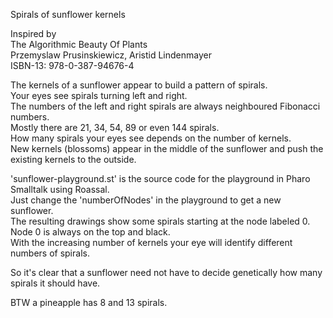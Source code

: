 Spirals of sunflower kernels

Inspired by  
The Algorithmic Beauty Of Plants  
Przemyslaw Prusinskiewicz, Aristid Lindenmayer  
ISBN-13: 978-0-387-94676-4  

The kernels of a sunflower appear to build a pattern of spirals.  
Your eyes see spirals turning left and right.  
The numbers of the left and right spirals are always neighboured Fibonacci numbers.  
Mostly there are 21, 34, 54, 89 or even 144 spirals.  
How many spirals your eyes see depends on the number of kernels.  
New kernels (blossoms) appear in the middle of the sunflower and push the existing kernels to the outside.  

'sunflower-playground.st' is the source code for the playground in Pharo Smalltalk using Roassal.  
Just change the 'numberOfNodes' in the playground to get a new sunflower.  
The resulting drawings show some spirals starting at the node labeled 0. Node 0 is always on the top and black.  
With the increasing number of kernels your eye will identify different numbers of spirals.  

So it's clear that a sunflower need not have to decide genetically how many spirals it should have.  

BTW a pineapple has 8 and 13 spirals.  
